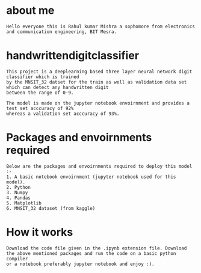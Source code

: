 # about me 

    Hello everyone this is Rahul kumar Mishra a sophomore from electronics and communication engineering, BIT Mesra.

# handwrittendigitclassifier

    This project is a deeplearning based three layer neural network digit classifier which is trained
    by the MNSIT_32 datset for the train as well as validation data set which can detect any handwritten digit
    between the range of 0-9.
    
    The model is made on the jupyter notebook envoirnment and provides a test set acccuracy of 92%
    whereas a validation set acccuracy of 93%.

# Packages and envoirnments required

    Below are the packages and envoirnments required to deploy this model :-
    1. A basic notebook envoirnment (jupyter notebook used for this model).
    2. Python
    3. Numpy
    4. Pandas
    5. Matplotlib
    6. MNSIT_32 dataset (from kaggle)

# How it works

    Download the code file given in the .ipynb extension file. Download the above mentioned packages and run the code on a basic python compiler
    or a notebook preferably jupyter notebook and enjoy :).
